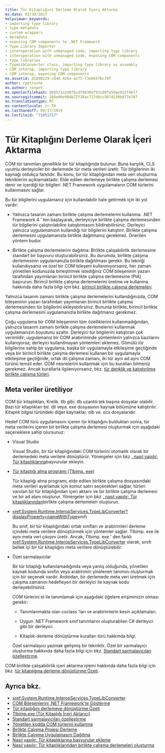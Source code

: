 ```yaml
---
title: Tür Kitaplığını Derleme Olarak İçeri Aktarma
ms.date: 03/30/2017
helpviewer_keywords:
- importing type library
- type metadata
- custom wrappers
- metadata
- exposing COM components to .NET Framework
- Type Library Importer
- interoperation with unmanaged code, importing type library
- interoperation with unmanaged code, exposing COM components
- type libraries
- TypeLibConverter class, importing type library as assembly
- COM interop, importing type library
- COM interop, exposing COM components
ms.assetid: d1898229-cd40-426e-a275-f3eb65fbc79f
author: rpetrusha
ms.author: ronpet
ms.openlocfilehash: db9571a2d07bcdf9830ef93cd07a5dae912f4677
ms.sourcegitcommit: 289e06e904b72f34ac717dbcc5074239b977e707
ms.translationtype: MT
ms.contentlocale: tr-TR
ms.lasthandoff: 09/17/2019
ms.locfileid: "71051717"
---
```

# <a name="importing-a-type-library-as-an-assembly"></a>Tür Kitaplığını Derleme Olarak İçeri Aktarma

COM tür tanımları genellikle bir tür kitaplığında bulunur. Buna karşılık, CLS uyumlu derleyiciler bir derlemede tür meta verileri üretir. Tür bilgilerinin iki kaynağı oldukça farklıdır. Bu konu, bir tür kitaplığından meta veri oluşturma tekniklerini açıklamaktadır. Elde edilen derlemeye birlikte çalışma derlemesi denir ve içerdiği tür bilgileri .NET Framework uygulamaların COM türlerini kullanmasını sağlar.

Bu tür bilgilerini uygulamanız için kullanılabilir hale getirmek için iki yol vardır:

- Yalnızca tasarım zamanı birlikte çalışma derlemelerini kullanma: .NET Framework 4 ' ten başlayarak, derleyiciye birlikte çalışma derlemesinden tür bilgilerini çalıştırılabilire katıştırmasını bildirebilirsiniz. Derleyici yalnızca uygulamanızın kullandığı tür bilgilerini katıştırır. Birlikte çalışma derlemesini uygulamanızla birlikte dağıtmanız gerekmez. Önerilen yöntem budur.

- Birlikte çalışma derlemelerini dağıtma: Birlikte çalışabilirlik derlemesine standart bir başvuru oluşturabilirsiniz. Bu durumda, birlikte çalışma derlemesinin uygulamanızla birlikte dağıtılması gerekir. Bu tekniği kullandıysanız ve özel bir COM bileşeni kullanmıyorsanız, her zaman yönetilen kodunuzda birleştirmek istediğiniz COM bileşeninin yazarı tarafından yayımlanan birincil birlikte çalışma derlemesine (PIA) başvurun. Birincil birlikte çalışma derlemelerini üretme ve kullanma hakkında daha fazla bilgi için bkz. [birincil birlikte çalışma derlemeleri](https://docs.microsoft.com/previous-versions/dotnet/netframework-4.0/aax7sdch(v=vs.100)).

Yalnızca tasarım zamanı birlikte çalışma derlemelerini kullandığınızda, COM bileşeninin yazarı tarafından yayımlanan birincil birlikte çalışma derlemesinden tür bilgilerini ekleyebilirsiniz. Bununla birlikte, birincil birlikte çalışma derlemesini uygulamanızla birlikte dağıtmanız gerekmez.

Çoğu uygulama bir COM bileşeninin tüm özelliklerini kullanmadığından, yalnızca tasarım zamanı birlikte çalışma derlemelerini kullanmak uygulamanızın boyutunu azaltır. Derleyici tür bilgilerini katıştıran çok verimlidir; uygulamanız bir COM arabiriminde yöntemlerin yalnızca bazılarını kullanıyorsa, derleyici kullanılmayan yöntemleri eklemez. Gömülü tür bilgilerine sahip bir uygulama, başka bir uygulamayla etkileşime geçtiğinde veya bir birincil birlikte çalışma derlemesi kullanan bir uygulamayla etkileşime geçtiğinde, ortak dil çalışma zamanı, iki tür aynı ad aynı COM türünü temsil eder. COM nesnelerini kullanmak için bu kuralları bilmeniz gerekmez. Ancak kurallarla ilgileniyorsanız, bkz. [tür denklik ve katıştırılmış birlikte çalışma türleri](type-equivalence-and-embedded-interop-types.md).

## <a name="generating-metadata"></a>Meta veriler üretiliyor

COM tür kitaplıkları, Krelib. tlb gibi. tlb uzantılı tek başına dosyalar olabilir. Bazı tür kitaplıkları bir. dll veya. exe dosyasının kaynak bölümüne katıştırılır. Kitaplık bilgisi türündeki diğer kaynaklar. olb ve. ocx dosyalarıdır.

Hedef COM türü uygulamasını içeren tür kitaplığını bulduktan sonra, tür meta verilerini içeren bir birlikte çalışma derlemesi oluşturmak için aşağıdaki seçeneklere sahip olursunuz:

- Visual Studio

  Visual Studio, bir tür kitaplığındaki COM türlerini otomatik olarak bir derlemedeki meta verilere dönüştürür. Yönergeler için bkz [. nasıl yapılır: Tür kitaplıklarına](how-to-add-references-to-type-libraries.md)başvurular ekleyin.

- [Tür kitaplığı alma programı (Tlbimp. exe)](../tools/tlbimp-exe-type-library-importer.md)

  Tür kitaplığı alma programı, elde edilen birlikte çalışma dosyasındaki meta verileri ayarlamak için komut satırı seçenekleri sağlar, türleri varolan bir tür kitaplığından içeri aktarır ve bir birlikte çalışma derlemesi ve bir ad alanı oluşturur. Yönergeler için bkz [. nasıl yapılır: Tür kitaplıklarından](how-to-generate-interop-assemblies-from-type-libraries.md)birlikte çalışma derlemeleri oluşturun.

- <xref:System.Runtime.InteropServices.TypeLibConverter?displayProperty=nameWithType>sınıfı

  Bu sınıf, bir tür kitaplığındaki ortak sınıfları ve arabirimleri derleme içindeki meta verilere dönüştürmek için yöntemler sağlar. Tlbimp. exe ile aynı meta veri çıkışını üretir. Ancak, Tlbimp. exe ' den farklı <xref:System.Runtime.InteropServices.TypeLibConverter> olarak, sınıfı bellek içi bir tür kitaplığını meta verilere dönüştürebilir.

- Özel sarmalayıcılar

  Bir tür kitaplığı kullanılamadığında veya yanlış olduğunda, yönetilen kaynak kodunda sınıfın veya arabirimin yinelenen tanımını oluşturmak için bir seçenek vardır. Ardından, bir derlemede meta veri üretmek için çalışma zamanını hedefleyen bir derleyici ile kaynak kodu derleyebilirsiniz.

  COM türlerini el ile tanımlamak için aşağıdaki öğelere erişiminizin olması gerekir:

  - Tanımlanmakta olan coclass 'ları ve arabirimlerin kesin açıklamaları.

  - Uygun .NET Framework sınıf tanımlarını oluşturabilen C# derleyici gibi bir derleyici.

  - Kitaplık-derleme dönüştürme kuralları türü hakkında bilgi.

  Özel sarmalayıcı yazmak gelişmiş bir tekniktir. Özel bir sarmalayıcı oluşturma hakkında daha fazla bilgi için bkz. [Standart sarmalayıcıları özelleştirme](https://docs.microsoft.com/previous-versions/dotnet/netframework-4.0/h7hx9abd(v=vs.100)).

 COM birlikte çalışabilirlik içeri aktarma işlemi hakkında daha fazla bilgi için bkz. [tür kitaplığına derleme dönüştürme Özeti](https://docs.microsoft.com/previous-versions/dotnet/netframework-4.0/k83zzh38(v=vs.100)).

## <a name="see-also"></a>Ayrıca bkz.

- <xref:System.Runtime.InteropServices.TypeLibConverter>
- [COM Bileşenlerini .NET Framework'te Gösterme](exposing-com-components.md)
- [Tür kitaplığını derlemeye dönüştürme Özeti](https://docs.microsoft.com/previous-versions/dotnet/netframework-4.0/k83zzh38(v=vs.100))
- [Tlbimp.exe (Tür Kitaplığı İçeri Aktarıcı)](../tools/tlbimp-exe-type-library-importer.md)
- [Standart sarmalayıcıları özelleştirme](https://docs.microsoft.com/previous-versions/dotnet/netframework-4.0/h7hx9abd(v=vs.100))
- [Yönetilen kodda COM türlerini kullanma](https://docs.microsoft.com/previous-versions/dotnet/netframework-4.0/3y76b69k(v=vs.100))
- [Birlikte Çalışma Projesi Derleme](compiling-an-interop-project.md)
- [Birlikte Çalışma Uygulamasını Dağıtma](deploying-an-interop-application.md)
- [Nasıl yapılır: Tür kitaplıklarına başvurular ekleme](how-to-add-references-to-type-libraries.md)
- [Nasıl yapılır: Tür kitaplıklarından birlikte çalışma derlemeleri oluşturma](how-to-generate-interop-assemblies-from-type-libraries.md)
